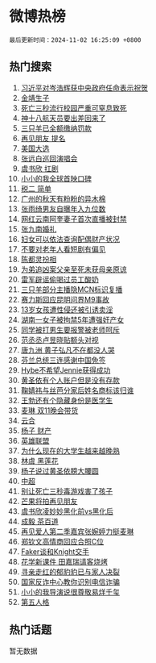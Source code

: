 # 微博热榜

`最后更新时间：2024-11-02 16:25:09 +0800`

## 热门搜索

1. [习近平对岑浩辉获中央政府任命表示祝贺](https://m.weibo.cn/search?containerid=100103type%3D1%26t%3D10%26q%3D%23%E4%B9%A0%E8%BF%91%E5%B9%B3%E5%AF%B9%E5%B2%91%E6%B5%A9%E8%BE%89%E8%8E%B7%E4%B8%AD%E5%A4%AE%E6%94%BF%E5%BA%9C%E4%BB%BB%E5%91%BD%E8%A1%A8%E7%A4%BA%E7%A5%9D%E8%B4%BA%23&stream_entry_id=51&isnewpage=1&extparam=seat%3D1%26cate%3D10103%26pos%3D0%26q%3D%2523%25E4%25B9%25A0%25E8%25BF%2591%25E5%25B9%25B3%25E5%25AF%25B9%25E5%25B2%2591%25E6%25B5%25A9%25E8%25BE%2589%25E8%258E%25B7%25E4%25B8%25AD%25E5%25A4%25AE%25E6%2594%25BF%25E5%25BA%259C%25E4%25BB%25BB%25E5%2591%25BD%25E8%25A1%25A8%25E7%25A4%25BA%25E7%25A5%259D%25E8%25B4%25BA%2523%26filter_type%3Drealtimehot%26stream_entry_id%3D51%26c_type%3D51%26dgr%3D0%26display_time%3D1730535907%26pre_seqid%3D17305359079340268476073)
1. [金靖生子](https://m.weibo.cn/search?containerid=100103type%3D1%26t%3D10%26q%3D%23%E9%87%91%E9%9D%96%E7%94%9F%E5%AD%90%23&stream_entry_id=31&isnewpage=1&extparam=seat%3D1%26cate%3D5001%26q%3D%2523%25E9%2587%2591%25E9%259D%2596%25E7%2594%259F%25E5%25AD%2590%2523%26dgr%3D0%26stream_entry_id%3D31%26band_rank%3D1%26flag%3D1%26pos%3D0%26filter_type%3Drealtimehot%26realpos%3D1%26c_type%3D31%26lcate%3D5001%26display_time%3D1730535907%26pre_seqid%3D17305359079340268476073)
1. [死亡三秒流行校园严重可窒息致死](https://m.weibo.cn/search?containerid=100103type%3D1%26t%3D10%26q%3D%23%E6%AD%BB%E4%BA%A1%E4%B8%89%E7%A7%92%E6%B5%81%E8%A1%8C%E6%A0%A1%E5%9B%AD%E4%B8%A5%E9%87%8D%E5%8F%AF%E7%AA%92%E6%81%AF%E8%87%B4%E6%AD%BB%23&stream_entry_id=31&isnewpage=1&extparam=seat%3D1%26cate%3D5001%26q%3D%2523%25E6%25AD%25BB%25E4%25BA%25A1%25E4%25B8%2589%25E7%25A7%2592%25E6%25B5%2581%25E8%25A1%258C%25E6%25A0%25A1%25E5%259B%25AD%25E4%25B8%25A5%25E9%2587%258D%25E5%258F%25AF%25E7%25AA%2592%25E6%2581%25AF%25E8%2587%25B4%25E6%25AD%25BB%2523%26dgr%3D0%26stream_entry_id%3D31%26band_rank%3D2%26flag%3D2%26pos%3D1%26filter_type%3Drealtimehot%26realpos%3D2%26c_type%3D31%26lcate%3D5001%26display_time%3D1730535907%26pre_seqid%3D17305359079340268476073)
1. [神十八航天员要出差回来了](https://m.weibo.cn/search?containerid=100103type%3D1%26t%3D10%26q%3D%23%E7%A5%9E%E5%8D%81%E5%85%AB%E8%88%AA%E5%A4%A9%E5%91%98%E8%A6%81%E5%87%BA%E5%B7%AE%E5%9B%9E%E6%9D%A5%E4%BA%86%23&stream_entry_id=31&isnewpage=1&extparam=seat%3D1%26cate%3D5001%26q%3D%2523%25E7%25A5%259E%25E5%258D%2581%25E5%2585%25AB%25E8%2588%25AA%25E5%25A4%25A9%25E5%2591%2598%25E8%25A6%2581%25E5%2587%25BA%25E5%25B7%25AE%25E5%259B%259E%25E6%259D%25A5%25E4%25BA%2586%2523%26dgr%3D0%26stream_entry_id%3D31%26band_rank%3D3%26flag%3D0%26pos%3D2%26filter_type%3Drealtimehot%26realpos%3D3%26c_type%3D31%26lcate%3D5001%26display_time%3D1730535907%26pre_seqid%3D17305359079340268476073)
1. [三只羊已全额缴纳罚款](https://m.weibo.cn/search?containerid=100103type%3D1%26t%3D10%26q%3D%23%E4%B8%89%E5%8F%AA%E7%BE%8A%E5%B7%B2%E5%85%A8%E9%A2%9D%E7%BC%B4%E7%BA%B3%E7%BD%9A%E6%AC%BE%23&stream_entry_id=31&isnewpage=1&extparam=seat%3D1%26cate%3D5001%26q%3D%2523%25E4%25B8%2589%25E5%258F%25AA%25E7%25BE%258A%25E5%25B7%25B2%25E5%2585%25A8%25E9%25A2%259D%25E7%25BC%25B4%25E7%25BA%25B3%25E7%25BD%259A%25E6%25AC%25BE%2523%26dgr%3D0%26stream_entry_id%3D31%26band_rank%3D4%26flag%3D1%26pos%3D3%26filter_type%3Drealtimehot%26realpos%3D4%26c_type%3D31%26lcate%3D5001%26display_time%3D1730535907%26pre_seqid%3D17305359079340268476073)
1. [再见朋友 提名](https://m.weibo.cn/search?containerid=100103type%3D1%26t%3D10%26q%3D%E5%86%8D%E8%A7%81%E6%9C%8B%E5%8F%8B+%E6%8F%90%E5%90%8D&stream_entry_id=31&isnewpage=1&extparam=seat%3D1%26cate%3D5001%26q%3D%25E5%2586%258D%25E8%25A7%2581%25E6%259C%258B%25E5%258F%258B%2520%25E6%258F%2590%25E5%2590%258D%26dgr%3D0%26stream_entry_id%3D31%26band_rank%3D5%26flag%3D0%26pos%3D4%26filter_type%3Drealtimehot%26realpos%3D5%26c_type%3D31%26lcate%3D5001%26display_time%3D1730535907%26pre_seqid%3D17305359079340268476073)
1. [美国大选](https://m.weibo.cn/search?containerid=100103type%3D1%26t%3D10%26q%3D%23%E7%BE%8E%E5%9B%BD%E5%A4%A7%E9%80%89%23&stream_entry_id=31&isnewpage=1&extparam=seat%3D1%26cate%3D5001%26q%3D%2523%25E7%25BE%258E%25E5%259B%25BD%25E5%25A4%25A7%25E9%2580%2589%2523%26dgr%3D0%26stream_entry_id%3D31%26band_rank%3D6%26flag%3D0%26pos%3D5%26filter_type%3Drealtimehot%26realpos%3D6%26c_type%3D31%26lcate%3D5001%26display_time%3D1730535907%26pre_seqid%3D17305359079340268476073)
1. [张远白巡回演唱会](https://m.weibo.cn/search?containerid=100103type%3D1%26t%3D10%26q%3D%23%E5%BC%A0%E8%BF%9C%E7%99%BD%E5%B7%A1%E5%9B%9E%E6%BC%94%E5%94%B1%E4%BC%9A%23&stream_entry_id=31&isnewpage=1&extparam=seat%3D1%26cate%3D5001%26q%3D%2523%25E5%25BC%25A0%25E8%25BF%259C%25E7%2599%25BD%25E5%25B7%25A1%25E5%259B%259E%25E6%25BC%2594%25E5%2594%25B1%25E4%25BC%259A%2523%26dgr%3D0%26stream_entry_id%3D31%26band_rank%3D7%26is_ad_pos%3D1%26pos%3D6%26filter_type%3Drealtimehot%26adid%3D262950%26c_type%3D31%26lcate%3D5001%26display_time%3D1730535907%26pre_seqid%3D17305359079340268476073)
1. [虞书欣 扛剧](https://m.weibo.cn/search?containerid=100103type%3D1%26t%3D10%26q%3D%E8%99%9E%E4%B9%A6%E6%AC%A3+%E6%89%9B%E5%89%A7&stream_entry_id=31&isnewpage=1&extparam=seat%3D1%26cate%3D5001%26q%3D%25E8%2599%259E%25E4%25B9%25A6%25E6%25AC%25A3%2520%25E6%2589%259B%25E5%2589%25A7%26dgr%3D0%26stream_entry_id%3D31%26band_rank%3D7%26flag%3D0%26pos%3D7%26filter_type%3Drealtimehot%26realpos%3D7%26c_type%3D31%26lcate%3D5001%26display_time%3D1730535907%26pre_seqid%3D17305359079340268476073)
1. [小小的我全球首映口碑](https://m.weibo.cn/search?containerid=100103type%3D1%26t%3D10%26q%3D%23%E5%B0%8F%E5%B0%8F%E7%9A%84%E6%88%91%E5%85%A8%E7%90%83%E9%A6%96%E6%98%A0%E5%8F%A3%E7%A2%91%23&stream_entry_id=31&isnewpage=1&extparam=seat%3D1%26cate%3D5001%26q%3D%2523%25E5%25B0%258F%25E5%25B0%258F%25E7%259A%2584%25E6%2588%2591%25E5%2585%25A8%25E7%2590%2583%25E9%25A6%2596%25E6%2598%25A0%25E5%258F%25A3%25E7%25A2%2591%2523%26dgr%3D0%26stream_entry_id%3D31%26band_rank%3D8%26flag%3D1%26pos%3D8%26filter_type%3Drealtimehot%26realpos%3D8%26c_type%3D31%26lcate%3D5001%26display_time%3D1730535907%26pre_seqid%3D17305359079340268476073)
1. [税二 简单](https://m.weibo.cn/search?containerid=100103type%3D1%26t%3D10%26q%3D%E7%A8%8E%E4%BA%8C+%E7%AE%80%E5%8D%95&stream_entry_id=31&isnewpage=1&extparam=seat%3D1%26cate%3D5001%26q%3D%25E7%25A8%258E%25E4%25BA%258C%2520%25E7%25AE%2580%25E5%258D%2595%26dgr%3D0%26stream_entry_id%3D31%26band_rank%3D9%26flag%3D1%26pos%3D9%26filter_type%3Drealtimehot%26realpos%3D9%26c_type%3D31%26lcate%3D5001%26display_time%3D1730535907%26pre_seqid%3D17305359079340268476073)
1. [广州的秋天有粉粉的异木棉](https://m.weibo.cn/search?containerid=100103type%3D1%26t%3D10%26q%3D%23%E5%B9%BF%E5%B7%9E%E7%9A%84%E7%A7%8B%E5%A4%A9%E6%9C%89%E7%B2%89%E7%B2%89%E7%9A%84%E5%BC%82%E6%9C%A8%E6%A3%89%23&stream_entry_id=31&isnewpage=1&extparam=seat%3D1%26cate%3D5001%26q%3D%2523%25E5%25B9%25BF%25E5%25B7%259E%25E7%259A%2584%25E7%25A7%258B%25E5%25A4%25A9%25E6%259C%2589%25E7%25B2%2589%25E7%25B2%2589%25E7%259A%2584%25E5%25BC%2582%25E6%259C%25A8%25E6%25A3%2589%2523%26dgr%3D0%26stream_entry_id%3D31%26band_rank%3D10%26flag%3D1%26pos%3D10%26filter_type%3Drealtimehot%26realpos%3D10%26c_type%3D31%26lcate%3D5001%26display_time%3D1730535907%26pre_seqid%3D17305359079340268476073)
1. [张雨绮男友自曝年入九位数](https://m.weibo.cn/search?containerid=100103type%3D1%26t%3D10%26q%3D%E5%BC%A0%E9%9B%A8%E7%BB%AE%E7%94%B7%E5%8F%8B%E8%87%AA%E6%9B%9D%E5%B9%B4%E5%85%A5%E4%B9%9D%E4%BD%8D%E6%95%B0&stream_entry_id=31&isnewpage=1&extparam=seat%3D1%26cate%3D5001%26q%3D%25E5%25BC%25A0%25E9%259B%25A8%25E7%25BB%25AE%25E7%2594%25B7%25E5%258F%258B%25E8%2587%25AA%25E6%259B%259D%25E5%25B9%25B4%25E5%2585%25A5%25E4%25B9%259D%25E4%25BD%258D%25E6%2595%25B0%26dgr%3D0%26stream_entry_id%3D31%26band_rank%3D11%26flag%3D1%26pos%3D11%26filter_type%3Drealtimehot%26realpos%3D11%26c_type%3D31%26lcate%3D5001%26display_time%3D1730535907%26pre_seqid%3D17305359079340268476073)
1. [网红云南阿奎妻子首次直播被封禁](https://m.weibo.cn/search?containerid=100103type%3D1%26t%3D10%26q%3D%23%E7%BD%91%E7%BA%A2%E4%BA%91%E5%8D%97%E9%98%BF%E5%A5%8E%E5%A6%BB%E5%AD%90%E9%A6%96%E6%AC%A1%E7%9B%B4%E6%92%AD%E8%A2%AB%E5%B0%81%E7%A6%81%23&stream_entry_id=31&isnewpage=1&extparam=seat%3D1%26cate%3D5001%26q%3D%2523%25E7%25BD%2591%25E7%25BA%25A2%25E4%25BA%2591%25E5%258D%2597%25E9%2598%25BF%25E5%25A5%258E%25E5%25A6%25BB%25E5%25AD%2590%25E9%25A6%2596%25E6%25AC%25A1%25E7%259B%25B4%25E6%2592%25AD%25E8%25A2%25AB%25E5%25B0%2581%25E7%25A6%2581%2523%26dgr%3D0%26stream_entry_id%3D31%26band_rank%3D12%26flag%3D1%26pos%3D12%26filter_type%3Drealtimehot%26realpos%3D12%26c_type%3D31%26lcate%3D5001%26display_time%3D1730535907%26pre_seqid%3D17305359079340268476073)
1. [张九南婚礼](https://m.weibo.cn/search?containerid=100103type%3D1%26t%3D10%26q%3D%E5%BC%A0%E4%B9%9D%E5%8D%97%E5%A9%9A%E7%A4%BC&stream_entry_id=31&isnewpage=1&extparam=seat%3D1%26cate%3D5001%26q%3D%25E5%25BC%25A0%25E4%25B9%259D%25E5%258D%2597%25E5%25A9%259A%25E7%25A4%25BC%26dgr%3D0%26stream_entry_id%3D31%26band_rank%3D13%26flag%3D2%26pos%3D13%26filter_type%3Drealtimehot%26realpos%3D13%26c_type%3D31%26lcate%3D5001%26display_time%3D1730535907%26pre_seqid%3D17305359079340268476073)
1. [妇女可以依法查询配偶财产状况](https://m.weibo.cn/search?containerid=100103type%3D1%26t%3D10%26q%3D%23%E5%A6%87%E5%A5%B3%E5%8F%AF%E4%BB%A5%E4%BE%9D%E6%B3%95%E6%9F%A5%E8%AF%A2%E9%85%8D%E5%81%B6%E8%B4%A2%E4%BA%A7%E7%8A%B6%E5%86%B5%23&stream_entry_id=31&isnewpage=1&extparam=seat%3D1%26cate%3D5001%26q%3D%2523%25E5%25A6%2587%25E5%25A5%25B3%25E5%258F%25AF%25E4%25BB%25A5%25E4%25BE%259D%25E6%25B3%2595%25E6%259F%25A5%25E8%25AF%25A2%25E9%2585%258D%25E5%2581%25B6%25E8%25B4%25A2%25E4%25BA%25A7%25E7%258A%25B6%25E5%2586%25B5%2523%26dgr%3D0%26stream_entry_id%3D31%26band_rank%3D14%26flag%3D1%26pos%3D14%26filter_type%3Drealtimehot%26realpos%3D14%26c_type%3D31%26lcate%3D5001%26display_time%3D1730535907%26pre_seqid%3D17305359079340268476073)
1. [不要对老年人看短剧有偏见](https://m.weibo.cn/search?containerid=100103type%3D1%26t%3D10%26q%3D%23%E4%B8%8D%E8%A6%81%E5%AF%B9%E8%80%81%E5%B9%B4%E4%BA%BA%E7%9C%8B%E7%9F%AD%E5%89%A7%E6%9C%89%E5%81%8F%E8%A7%81%23&stream_entry_id=31&isnewpage=1&extparam=seat%3D1%26cate%3D5001%26q%3D%2523%25E4%25B8%258D%25E8%25A6%2581%25E5%25AF%25B9%25E8%2580%2581%25E5%25B9%25B4%25E4%25BA%25BA%25E7%259C%258B%25E7%259F%25AD%25E5%2589%25A7%25E6%259C%2589%25E5%2581%258F%25E8%25A7%2581%2523%26dgr%3D0%26stream_entry_id%3D31%26band_rank%3D15%26flag%3D1%26pos%3D15%26filter_type%3Drealtimehot%26realpos%3D15%26c_type%3D31%26lcate%3D5001%26display_time%3D1730535907%26pre_seqid%3D17305359079340268476073)
1. [陈都灵扮相](https://m.weibo.cn/search?containerid=100103type%3D1%26t%3D10%26q%3D%E9%99%88%E9%83%BD%E7%81%B5%E6%89%AE%E7%9B%B8&stream_entry_id=31&isnewpage=1&extparam=seat%3D1%26cate%3D5001%26q%3D%25E9%2599%2588%25E9%2583%25BD%25E7%2581%25B5%25E6%2589%25AE%25E7%259B%25B8%26dgr%3D0%26stream_entry_id%3D31%26band_rank%3D16%26flag%3D1%26pos%3D16%26filter_type%3Drealtimehot%26realpos%3D16%26c_type%3D31%26lcate%3D5001%26display_time%3D1730535907%26pre_seqid%3D17305359079340268476073)
1. [为弟追凶案父亲至死未获母亲原谅](https://m.weibo.cn/search?containerid=100103type%3D1%26t%3D10%26q%3D%23%E4%B8%BA%E5%BC%9F%E8%BF%BD%E5%87%B6%E6%A1%88%E7%88%B6%E4%BA%B2%E8%87%B3%E6%AD%BB%E6%9C%AA%E8%8E%B7%E6%AF%8D%E4%BA%B2%E5%8E%9F%E8%B0%85%23&stream_entry_id=31&isnewpage=1&extparam=seat%3D1%26cate%3D5001%26q%3D%2523%25E4%25B8%25BA%25E5%25BC%259F%25E8%25BF%25BD%25E5%2587%25B6%25E6%25A1%2588%25E7%2588%25B6%25E4%25BA%25B2%25E8%2587%25B3%25E6%25AD%25BB%25E6%259C%25AA%25E8%258E%25B7%25E6%25AF%258D%25E4%25BA%25B2%25E5%258E%259F%25E8%25B0%2585%2523%26dgr%3D0%26stream_entry_id%3D31%26band_rank%3D17%26flag%3D0%26pos%3D17%26filter_type%3Drealtimehot%26realpos%3D17%26c_type%3D31%26lcate%3D5001%26display_time%3D1730535907%26pre_seqid%3D17305359079340268476073)
1. [雷军辟谣偷喝过员工酸奶](https://m.weibo.cn/search?containerid=100103type%3D1%26t%3D10%26q%3D%23%E9%9B%B7%E5%86%9B%E8%BE%9F%E8%B0%A3%E5%81%B7%E5%96%9D%E8%BF%87%E5%91%98%E5%B7%A5%E9%85%B8%E5%A5%B6%23&stream_entry_id=31&isnewpage=1&extparam=seat%3D1%26cate%3D5001%26q%3D%2523%25E9%259B%25B7%25E5%2586%259B%25E8%25BE%259F%25E8%25B0%25A3%25E5%2581%25B7%25E5%2596%259D%25E8%25BF%2587%25E5%2591%2598%25E5%25B7%25A5%25E9%2585%25B8%25E5%25A5%25B6%2523%26dgr%3D0%26stream_entry_id%3D31%26band_rank%3D18%26flag%3D2%26pos%3D18%26filter_type%3Drealtimehot%26realpos%3D18%26c_type%3D31%26lcate%3D5001%26display_time%3D1730535907%26pre_seqid%3D17305359079340268476073)
1. [三只羊部分主播隐MCN标识复播](https://m.weibo.cn/search?containerid=100103type%3D1%26t%3D10%26q%3D%23%E4%B8%89%E5%8F%AA%E7%BE%8A%E9%83%A8%E5%88%86%E4%B8%BB%E6%92%AD%E9%9A%90MCN%E6%A0%87%E8%AF%86%E5%A4%8D%E6%92%AD%23&stream_entry_id=31&isnewpage=1&extparam=seat%3D1%26cate%3D5001%26q%3D%2523%25E4%25B8%2589%25E5%258F%25AA%25E7%25BE%258A%25E9%2583%25A8%25E5%2588%2586%25E4%25B8%25BB%25E6%2592%25AD%25E9%259A%2590MCN%25E6%25A0%2587%25E8%25AF%2586%25E5%25A4%258D%25E6%2592%25AD%2523%26dgr%3D0%26stream_entry_id%3D31%26band_rank%3D19%26flag%3D0%26pos%3D19%26filter_type%3Drealtimehot%26realpos%3D19%26c_type%3D31%26lcate%3D5001%26display_time%3D1730535907%26pre_seqid%3D17305359079340268476073)
1. [赛力斯回应昆明问界M9事故](https://m.weibo.cn/search?containerid=100103type%3D1%26t%3D10%26q%3D%23%E8%B5%9B%E5%8A%9B%E6%96%AF%E5%9B%9E%E5%BA%94%E6%98%86%E6%98%8E%E9%97%AE%E7%95%8CM9%E4%BA%8B%E6%95%85%23&stream_entry_id=31&isnewpage=1&extparam=seat%3D1%26cate%3D5001%26q%3D%2523%25E8%25B5%259B%25E5%258A%259B%25E6%2596%25AF%25E5%259B%259E%25E5%25BA%2594%25E6%2598%2586%25E6%2598%258E%25E9%2597%25AE%25E7%2595%258CM9%25E4%25BA%258B%25E6%2595%2585%2523%26dgr%3D0%26stream_entry_id%3D31%26band_rank%3D20%26flag%3D0%26pos%3D20%26filter_type%3Drealtimehot%26realpos%3D20%26c_type%3D31%26lcate%3D5001%26display_time%3D1730535907%26pre_seqid%3D17305359079340268476073)
1. [13岁女孩遭性侵还被引诱卖淫](https://m.weibo.cn/search?containerid=100103type%3D1%26t%3D10%26q%3D%2313%E5%B2%81%E5%A5%B3%E5%AD%A9%E9%81%AD%E6%80%A7%E4%BE%B5%E8%BF%98%E8%A2%AB%E5%BC%95%E8%AF%B1%E5%8D%96%E6%B7%AB%23&stream_entry_id=31&isnewpage=1&extparam=seat%3D1%26cate%3D5001%26q%3D%252313%25E5%25B2%2581%25E5%25A5%25B3%25E5%25AD%25A9%25E9%2581%25AD%25E6%2580%25A7%25E4%25BE%25B5%25E8%25BF%2598%25E8%25A2%25AB%25E5%25BC%2595%25E8%25AF%25B1%25E5%258D%2596%25E6%25B7%25AB%2523%26dgr%3D0%26stream_entry_id%3D31%26band_rank%3D21%26flag%3D0%26pos%3D21%26filter_type%3Drealtimehot%26realpos%3D21%26c_type%3D31%26lcate%3D5001%26display_time%3D1730535907%26pre_seqid%3D17305359079340268476073)
1. [湖南一女子被拘禁5年遭强奸产女](https://m.weibo.cn/search?containerid=100103type%3D1%26t%3D10%26q%3D%23%E6%B9%96%E5%8D%97%E4%B8%80%E5%A5%B3%E5%AD%90%E8%A2%AB%E6%8B%98%E7%A6%815%E5%B9%B4%E9%81%AD%E5%BC%BA%E5%A5%B8%E4%BA%A7%E5%A5%B3%23&stream_entry_id=31&isnewpage=1&extparam=seat%3D1%26cate%3D5001%26q%3D%2523%25E6%25B9%2596%25E5%258D%2597%25E4%25B8%2580%25E5%25A5%25B3%25E5%25AD%2590%25E8%25A2%25AB%25E6%258B%2598%25E7%25A6%25815%25E5%25B9%25B4%25E9%2581%25AD%25E5%25BC%25BA%25E5%25A5%25B8%25E4%25BA%25A7%25E5%25A5%25B3%2523%26dgr%3D0%26stream_entry_id%3D31%26band_rank%3D22%26flag%3D0%26pos%3D22%26filter_type%3Drealtimehot%26realpos%3D22%26c_type%3D31%26lcate%3D5001%26display_time%3D1730535907%26pre_seqid%3D17305359079340268476073)
1. [同学被打男生要报警被老师呵斥](https://m.weibo.cn/search?containerid=100103type%3D1%26t%3D10%26q%3D%23%E5%90%8C%E5%AD%A6%E8%A2%AB%E6%89%93%E7%94%B7%E7%94%9F%E8%A6%81%E6%8A%A5%E8%AD%A6%E8%A2%AB%E8%80%81%E5%B8%88%E5%91%B5%E6%96%A5%23&stream_entry_id=31&isnewpage=1&extparam=seat%3D1%26cate%3D5001%26q%3D%2523%25E5%2590%258C%25E5%25AD%25A6%25E8%25A2%25AB%25E6%2589%2593%25E7%2594%25B7%25E7%2594%259F%25E8%25A6%2581%25E6%258A%25A5%25E8%25AD%25A6%25E8%25A2%25AB%25E8%2580%2581%25E5%25B8%2588%25E5%2591%25B5%25E6%2596%25A5%2523%26dgr%3D0%26stream_entry_id%3D31%26band_rank%3D23%26flag%3D1%26pos%3D23%26filter_type%3Drealtimehot%26realpos%3D23%26c_type%3D31%26lcate%3D5001%26display_time%3D1730535907%26pre_seqid%3D17305359079340268476073)
1. [范丞丞卢昱晓贴额头对视](https://m.weibo.cn/search?containerid=100103type%3D1%26t%3D10%26q%3D%E8%8C%83%E4%B8%9E%E4%B8%9E%E5%8D%A2%E6%98%B1%E6%99%93%E8%B4%B4%E9%A2%9D%E5%A4%B4%E5%AF%B9%E8%A7%86&stream_entry_id=31&isnewpage=1&extparam=seat%3D1%26cate%3D5001%26q%3D%25E8%258C%2583%25E4%25B8%259E%25E4%25B8%259E%25E5%258D%25A2%25E6%2598%25B1%25E6%2599%2593%25E8%25B4%25B4%25E9%25A2%259D%25E5%25A4%25B4%25E5%25AF%25B9%25E8%25A7%2586%26dgr%3D0%26stream_entry_id%3D31%26band_rank%3D24%26flag%3D1%26pos%3D24%26filter_type%3Drealtimehot%26realpos%3D24%26c_type%3D31%26lcate%3D5001%26display_time%3D1730535907%26pre_seqid%3D17305359079340268476073)
1. [唐九洲 黄子弘凡不在都没人哭](https://m.weibo.cn/search?containerid=100103type%3D1%26t%3D10%26q%3D%E5%94%90%E4%B9%9D%E6%B4%B2+%E9%BB%84%E5%AD%90%E5%BC%98%E5%87%A1%E4%B8%8D%E5%9C%A8%E9%83%BD%E6%B2%A1%E4%BA%BA%E5%93%AD&stream_entry_id=31&isnewpage=1&extparam=seat%3D1%26cate%3D5001%26q%3D%25E5%2594%2590%25E4%25B9%259D%25E6%25B4%25B2%2520%25E9%25BB%2584%25E5%25AD%2590%25E5%25BC%2598%25E5%2587%25A1%25E4%25B8%258D%25E5%259C%25A8%25E9%2583%25BD%25E6%25B2%25A1%25E4%25BA%25BA%25E5%2593%25AD%26dgr%3D0%26stream_entry_id%3D31%26band_rank%3D25%26flag%3D1%26pos%3D25%26filter_type%3Drealtimehot%26realpos%3D25%26c_type%3D31%26lcate%3D5001%26display_time%3D1730535907%26pre_seqid%3D17305359079340268476073)
1. [芬兰总统三连感谢中国免签](https://m.weibo.cn/search?containerid=100103type%3D1%26t%3D10%26q%3D%23%E8%8A%AC%E5%85%B0%E6%80%BB%E7%BB%9F%E4%B8%89%E8%BF%9E%E6%84%9F%E8%B0%A2%E4%B8%AD%E5%9B%BD%E5%85%8D%E7%AD%BE%23&stream_entry_id=31&isnewpage=1&extparam=seat%3D1%26cate%3D5001%26q%3D%2523%25E8%258A%25AC%25E5%2585%25B0%25E6%2580%25BB%25E7%25BB%259F%25E4%25B8%2589%25E8%25BF%259E%25E6%2584%259F%25E8%25B0%25A2%25E4%25B8%25AD%25E5%259B%25BD%25E5%2585%258D%25E7%25AD%25BE%2523%26dgr%3D0%26stream_entry_id%3D31%26band_rank%3D26%26flag%3D0%26pos%3D26%26filter_type%3Drealtimehot%26realpos%3D26%26c_type%3D31%26lcate%3D5001%26display_time%3D1730535907%26pre_seqid%3D17305359079340268476073)
1. [Hybe不希望Jennie获得成功](https://m.weibo.cn/search?containerid=100103type%3D1%26t%3D10%26q%3D%23Hybe%E4%B8%8D%E5%B8%8C%E6%9C%9BJennie%E8%8E%B7%E5%BE%97%E6%88%90%E5%8A%9F%23&stream_entry_id=31&isnewpage=1&extparam=seat%3D1%26cate%3D5001%26q%3D%2523Hybe%25E4%25B8%258D%25E5%25B8%258C%25E6%259C%259BJennie%25E8%258E%25B7%25E5%25BE%2597%25E6%2588%2590%25E5%258A%259F%2523%26dgr%3D0%26stream_entry_id%3D31%26band_rank%3D27%26flag%3D0%26pos%3D27%26filter_type%3Drealtimehot%26realpos%3D27%26c_type%3D31%26lcate%3D5001%26display_time%3D1730535907%26pre_seqid%3D17305359079340268476073)
1. [黄圣依有个人账户但是没有存款](https://m.weibo.cn/search?containerid=100103type%3D1%26t%3D10%26q%3D%23%E9%BB%84%E5%9C%A3%E4%BE%9D%E6%9C%89%E4%B8%AA%E4%BA%BA%E8%B4%A6%E6%88%B7%E4%BD%86%E6%98%AF%E6%B2%A1%E6%9C%89%E5%AD%98%E6%AC%BE%23&stream_entry_id=31&isnewpage=1&extparam=seat%3D1%26cate%3D5001%26q%3D%2523%25E9%25BB%2584%25E5%259C%25A3%25E4%25BE%259D%25E6%259C%2589%25E4%25B8%25AA%25E4%25BA%25BA%25E8%25B4%25A6%25E6%2588%25B7%25E4%25BD%2586%25E6%2598%25AF%25E6%25B2%25A1%25E6%259C%2589%25E5%25AD%2598%25E6%25AC%25BE%2523%26dgr%3D0%26stream_entry_id%3D31%26band_rank%3D28%26flag%3D0%26pos%3D28%26filter_type%3Drealtimehot%26realpos%3D28%26c_type%3D31%26lcate%3D5001%26display_time%3D1730535907%26pre_seqid%3D17305359079340268476073)
1. [鞠婧祎与丝芭分家后姓名商标该归谁](https://m.weibo.cn/search?containerid=100103type%3D1%26t%3D10%26q%3D%23%E9%9E%A0%E5%A9%A7%E7%A5%8E%E4%B8%8E%E4%B8%9D%E8%8A%AD%E5%88%86%E5%AE%B6%E5%90%8E%E5%A7%93%E5%90%8D%E5%95%86%E6%A0%87%E8%AF%A5%E5%BD%92%E8%B0%81%23&stream_entry_id=31&isnewpage=1&extparam=seat%3D1%26cate%3D5001%26q%3D%2523%25E9%259E%25A0%25E5%25A9%25A7%25E7%25A5%258E%25E4%25B8%258E%25E4%25B8%259D%25E8%258A%25AD%25E5%2588%2586%25E5%25AE%25B6%25E5%2590%258E%25E5%25A7%2593%25E5%2590%258D%25E5%2595%2586%25E6%25A0%2587%25E8%25AF%25A5%25E5%25BD%2592%25E8%25B0%2581%2523%26dgr%3D0%26stream_entry_id%3D31%26band_rank%3D29%26flag%3D0%26pos%3D29%26filter_type%3Drealtimehot%26realpos%3D29%26c_type%3D31%26lcate%3D5001%26display_time%3D1730535907%26pre_seqid%3D17305359079340268476073)
1. [王勃还有个隐藏身份是医学生](https://m.weibo.cn/search?containerid=100103type%3D1%26t%3D10%26q%3D%23%E7%8E%8B%E5%8B%83%E8%BF%98%E6%9C%89%E4%B8%AA%E9%9A%90%E8%97%8F%E8%BA%AB%E4%BB%BD%E6%98%AF%E5%8C%BB%E5%AD%A6%E7%94%9F%23&stream_entry_id=31&isnewpage=1&extparam=seat%3D1%26cate%3D5001%26q%3D%2523%25E7%258E%258B%25E5%258B%2583%25E8%25BF%2598%25E6%259C%2589%25E4%25B8%25AA%25E9%259A%2590%25E8%2597%258F%25E8%25BA%25AB%25E4%25BB%25BD%25E6%2598%25AF%25E5%258C%25BB%25E5%25AD%25A6%25E7%2594%259F%2523%26dgr%3D0%26stream_entry_id%3D31%26band_rank%3D30%26flag%3D1%26pos%3D30%26filter_type%3Drealtimehot%26realpos%3D30%26c_type%3D31%26lcate%3D5001%26display_time%3D1730535907%26pre_seqid%3D17305359079340268476073)
1. [麦琳 双11晚会带货](https://m.weibo.cn/search?containerid=100103type%3D1%26t%3D10%26q%3D%E9%BA%A6%E7%90%B3+%E5%8F%8C11%E6%99%9A%E4%BC%9A%E5%B8%A6%E8%B4%A7&stream_entry_id=31&isnewpage=1&extparam=seat%3D1%26cate%3D5001%26q%3D%25E9%25BA%25A6%25E7%2590%25B3%2520%25E5%258F%258C11%25E6%2599%259A%25E4%25BC%259A%25E5%25B8%25A6%25E8%25B4%25A7%26dgr%3D0%26stream_entry_id%3D31%26band_rank%3D31%26flag%3D0%26pos%3D31%26filter_type%3Drealtimehot%26realpos%3D31%26c_type%3D31%26lcate%3D5001%26display_time%3D1730535907%26pre_seqid%3D17305359079340268476073)
1. [云合](https://m.weibo.cn/search?containerid=100103type%3D1%26t%3D10%26q%3D%E4%BA%91%E5%90%88&stream_entry_id=31&isnewpage=1&extparam=seat%3D1%26cate%3D5001%26q%3D%25E4%25BA%2591%25E5%2590%2588%26dgr%3D0%26stream_entry_id%3D31%26band_rank%3D32%26flag%3D0%26pos%3D32%26filter_type%3Drealtimehot%26realpos%3D32%26c_type%3D31%26lcate%3D5001%26display_time%3D1730535907%26pre_seqid%3D17305359079340268476073)
1. [杨子 财产](https://m.weibo.cn/search?containerid=100103type%3D1%26t%3D10%26q%3D%E6%9D%A8%E5%AD%90+%E8%B4%A2%E4%BA%A7&stream_entry_id=31&isnewpage=1&extparam=seat%3D1%26cate%3D5001%26q%3D%25E6%259D%25A8%25E5%25AD%2590%2520%25E8%25B4%25A2%25E4%25BA%25A7%26dgr%3D0%26stream_entry_id%3D31%26band_rank%3D33%26flag%3D0%26pos%3D33%26filter_type%3Drealtimehot%26realpos%3D33%26c_type%3D31%26lcate%3D5001%26display_time%3D1730535907%26pre_seqid%3D17305359079340268476073)
1. [英雄联盟](https://m.weibo.cn/search?containerid=100103type%3D1%26t%3D10%26q%3D%E8%8B%B1%E9%9B%84%E8%81%94%E7%9B%9F&stream_entry_id=31&isnewpage=1&extparam=seat%3D1%26cate%3D5001%26q%3D%25E8%258B%25B1%25E9%259B%2584%25E8%2581%2594%25E7%259B%259F%26dgr%3D0%26stream_entry_id%3D31%26band_rank%3D34%26flag%3D1%26pos%3D34%26filter_type%3Drealtimehot%26realpos%3D34%26c_type%3D31%26lcate%3D5001%26display_time%3D1730535907%26pre_seqid%3D17305359079340268476073)
1. [为什么现在的大学生越来越晚熟](https://m.weibo.cn/search?containerid=100103type%3D1%26t%3D10%26q%3D%23%E4%B8%BA%E4%BB%80%E4%B9%88%E7%8E%B0%E5%9C%A8%E7%9A%84%E5%A4%A7%E5%AD%A6%E7%94%9F%E8%B6%8A%E6%9D%A5%E8%B6%8A%E6%99%9A%E7%86%9F%23&stream_entry_id=31&isnewpage=1&extparam=seat%3D1%26cate%3D5001%26q%3D%2523%25E4%25B8%25BA%25E4%25BB%2580%25E4%25B9%2588%25E7%258E%25B0%25E5%259C%25A8%25E7%259A%2584%25E5%25A4%25A7%25E5%25AD%25A6%25E7%2594%259F%25E8%25B6%258A%25E6%259D%25A5%25E8%25B6%258A%25E6%2599%259A%25E7%2586%259F%2523%26dgr%3D0%26stream_entry_id%3D31%26band_rank%3D35%26flag%3D0%26pos%3D35%26filter_type%3Drealtimehot%26realpos%3D35%26c_type%3D31%26lcate%3D5001%26display_time%3D1730535907%26pre_seqid%3D17305359079340268476073)
1. [林虞 黑莲花](https://m.weibo.cn/search?containerid=100103type%3D1%26t%3D10%26q%3D%E6%9E%97%E8%99%9E+%E9%BB%91%E8%8E%B2%E8%8A%B1&stream_entry_id=31&isnewpage=1&extparam=seat%3D1%26cate%3D5001%26q%3D%25E6%259E%2597%25E8%2599%259E%2520%25E9%25BB%2591%25E8%258E%25B2%25E8%258A%25B1%26dgr%3D0%26stream_entry_id%3D31%26band_rank%3D36%26flag%3D1%26pos%3D36%26filter_type%3Drealtimehot%26realpos%3D36%26c_type%3D31%26lcate%3D5001%26display_time%3D1730535907%26pre_seqid%3D17305359079340268476073)
1. [杨子说过黄圣依膀大腰圆](https://m.weibo.cn/search?containerid=100103type%3D1%26t%3D10%26q%3D%23%E6%9D%A8%E5%AD%90%E8%AF%B4%E8%BF%87%E9%BB%84%E5%9C%A3%E4%BE%9D%E8%86%80%E5%A4%A7%E8%85%B0%E5%9C%86%23&stream_entry_id=31&isnewpage=1&extparam=seat%3D1%26cate%3D5001%26q%3D%2523%25E6%259D%25A8%25E5%25AD%2590%25E8%25AF%25B4%25E8%25BF%2587%25E9%25BB%2584%25E5%259C%25A3%25E4%25BE%259D%25E8%2586%2580%25E5%25A4%25A7%25E8%2585%25B0%25E5%259C%2586%2523%26dgr%3D0%26stream_entry_id%3D31%26band_rank%3D37%26flag%3D1%26pos%3D37%26filter_type%3Drealtimehot%26realpos%3D37%26c_type%3D31%26lcate%3D5001%26display_time%3D1730535907%26pre_seqid%3D17305359079340268476073)
1. [中超](https://m.weibo.cn/search?containerid=100103type%3D1%26t%3D10%26q%3D%E4%B8%AD%E8%B6%85&stream_entry_id=31&isnewpage=1&extparam=seat%3D1%26cate%3D5001%26q%3D%25E4%25B8%25AD%25E8%25B6%2585%26dgr%3D0%26stream_entry_id%3D31%26band_rank%3D38%26flag%3D1%26pos%3D38%26filter_type%3Drealtimehot%26realpos%3D38%26c_type%3D31%26lcate%3D5001%26display_time%3D1730535907%26pre_seqid%3D17305359079340268476073)
1. [别让死亡三秒毒游戏害了孩子](https://m.weibo.cn/search?containerid=100103type%3D1%26t%3D10%26q%3D%23%E5%88%AB%E8%AE%A9%E6%AD%BB%E4%BA%A1%E4%B8%89%E7%A7%92%E6%AF%92%E6%B8%B8%E6%88%8F%E5%AE%B3%E4%BA%86%E5%AD%A9%E5%AD%90%23&stream_entry_id=31&isnewpage=1&extparam=seat%3D1%26cate%3D5001%26q%3D%2523%25E5%2588%25AB%25E8%25AE%25A9%25E6%25AD%25BB%25E4%25BA%25A1%25E4%25B8%2589%25E7%25A7%2592%25E6%25AF%2592%25E6%25B8%25B8%25E6%2588%258F%25E5%25AE%25B3%25E4%25BA%2586%25E5%25AD%25A9%25E5%25AD%2590%2523%26dgr%3D0%26stream_entry_id%3D31%26band_rank%3D39%26flag%3D1%26pos%3D39%26filter_type%3Drealtimehot%26realpos%3D39%26c_type%3D31%26lcate%3D5001%26display_time%3D1730535907%26pre_seqid%3D17305359079340268476073)
1. [芒果将拍再见朋友](https://m.weibo.cn/search?containerid=100103type%3D1%26t%3D10%26q%3D%23%E8%8A%92%E6%9E%9C%E5%B0%86%E6%8B%8D%E5%86%8D%E8%A7%81%E6%9C%8B%E5%8F%8B%23&stream_entry_id=31&isnewpage=1&extparam=seat%3D1%26cate%3D5001%26q%3D%2523%25E8%258A%2592%25E6%259E%259C%25E5%25B0%2586%25E6%258B%258D%25E5%2586%258D%25E8%25A7%2581%25E6%259C%258B%25E5%258F%258B%2523%26dgr%3D0%26stream_entry_id%3D31%26band_rank%3D40%26flag%3D0%26pos%3D40%26filter_type%3Drealtimehot%26realpos%3D40%26c_type%3D31%26lcate%3D5001%26display_time%3D1730535907%26pre_seqid%3D17305359079340268476073)
1. [虞书欣凌妙妙黑化前vs黑化后](https://m.weibo.cn/search?containerid=100103type%3D1%26t%3D10%26q%3D%23%E8%99%9E%E4%B9%A6%E6%AC%A3%E5%87%8C%E5%A6%99%E5%A6%99%E9%BB%91%E5%8C%96%E5%89%8Dvs%E9%BB%91%E5%8C%96%E5%90%8E%23&stream_entry_id=31&isnewpage=1&extparam=seat%3D1%26cate%3D5001%26q%3D%2523%25E8%2599%259E%25E4%25B9%25A6%25E6%25AC%25A3%25E5%2587%258C%25E5%25A6%2599%25E5%25A6%2599%25E9%25BB%2591%25E5%258C%2596%25E5%2589%258Dvs%25E9%25BB%2591%25E5%258C%2596%25E5%2590%258E%2523%26dgr%3D0%26stream_entry_id%3D31%26band_rank%3D41%26flag%3D1%26pos%3D41%26filter_type%3Drealtimehot%26realpos%3D41%26c_type%3D31%26lcate%3D5001%26display_time%3D1730535907%26pre_seqid%3D17305359079340268476073)
1. [成毅 茶百道](https://m.weibo.cn/search?containerid=100103type%3D1%26t%3D10%26q%3D%E6%88%90%E6%AF%85+%E8%8C%B6%E7%99%BE%E9%81%93&stream_entry_id=31&isnewpage=1&extparam=seat%3D1%26cate%3D5001%26q%3D%25E6%2588%2590%25E6%25AF%2585%2520%25E8%258C%25B6%25E7%2599%25BE%25E9%2581%2593%26dgr%3D0%26stream_entry_id%3D31%26band_rank%3D42%26flag%3D0%26pos%3D42%26filter_type%3Drealtimehot%26realpos%3D42%26c_type%3D31%26lcate%3D5001%26display_time%3D1730535907%26pre_seqid%3D17305359079340268476073)
1. [再见爱人第二季嘉宾张婉婷力挺麦琳](https://m.weibo.cn/search?containerid=100103type%3D1%26t%3D10%26q%3D%23%E5%86%8D%E8%A7%81%E7%88%B1%E4%BA%BA%E7%AC%AC%E4%BA%8C%E5%AD%A3%E5%98%89%E5%AE%BE%E5%BC%A0%E5%A9%89%E5%A9%B7%E5%8A%9B%E6%8C%BA%E9%BA%A6%E7%90%B3%23&stream_entry_id=31&isnewpage=1&extparam=seat%3D1%26cate%3D5001%26q%3D%2523%25E5%2586%258D%25E8%25A7%2581%25E7%2588%25B1%25E4%25BA%25BA%25E7%25AC%25AC%25E4%25BA%258C%25E5%25AD%25A3%25E5%2598%2589%25E5%25AE%25BE%25E5%25BC%25A0%25E5%25A9%2589%25E5%25A9%25B7%25E5%258A%259B%25E6%258C%25BA%25E9%25BA%25A6%25E7%2590%25B3%2523%26dgr%3D0%26stream_entry_id%3D31%26band_rank%3D43%26flag%3D1%26pos%3D43%26filter_type%3Drealtimehot%26realpos%3D43%26c_type%3D31%26lcate%3D5001%26display_time%3D1730535907%26pre_seqid%3D17305359079340268476073)
1. [郑钦文高情商回应合照C位](https://m.weibo.cn/search?containerid=100103type%3D1%26t%3D10%26q%3D%23%E9%83%91%E9%92%A6%E6%96%87%E9%AB%98%E6%83%85%E5%95%86%E5%9B%9E%E5%BA%94%E5%90%88%E7%85%A7C%E4%BD%8D%23&stream_entry_id=31&isnewpage=1&extparam=seat%3D1%26cate%3D5001%26q%3D%2523%25E9%2583%2591%25E9%2592%25A6%25E6%2596%2587%25E9%25AB%2598%25E6%2583%2585%25E5%2595%2586%25E5%259B%259E%25E5%25BA%2594%25E5%2590%2588%25E7%2585%25A7C%25E4%25BD%258D%2523%26dgr%3D0%26stream_entry_id%3D31%26band_rank%3D44%26flag%3D0%26pos%3D44%26filter_type%3Drealtimehot%26realpos%3D44%26c_type%3D31%26lcate%3D5001%26display_time%3D1730535907%26pre_seqid%3D17305359079340268476073)
1. [Faker谈和Knight交手](https://m.weibo.cn/search?containerid=100103type%3D1%26t%3D10%26q%3D%23Faker%E8%B0%88%E5%92%8CKnight%E4%BA%A4%E6%89%8B%23&stream_entry_id=31&isnewpage=1&extparam=seat%3D1%26cate%3D5001%26q%3D%2523Faker%25E8%25B0%2588%25E5%2592%258CKnight%25E4%25BA%25A4%25E6%2589%258B%2523%26dgr%3D0%26stream_entry_id%3D31%26band_rank%3D45%26flag%3D0%26pos%3D45%26filter_type%3Drealtimehot%26realpos%3D45%26c_type%3D31%26lcate%3D5001%26display_time%3D1730535907%26pre_seqid%3D17305359079340268476073)
1. [花学新课件 田嘉瑞请客烧烤](https://m.weibo.cn/search?containerid=100103type%3D1%26t%3D10%26q%3D%E8%8A%B1%E5%AD%A6%E6%96%B0%E8%AF%BE%E4%BB%B6+%E7%94%B0%E5%98%89%E7%91%9E%E8%AF%B7%E5%AE%A2%E7%83%A7%E7%83%A4&stream_entry_id=31&isnewpage=1&extparam=seat%3D1%26cate%3D5001%26q%3D%25E8%258A%25B1%25E5%25AD%25A6%25E6%2596%25B0%25E8%25AF%25BE%25E4%25BB%25B6%2520%25E7%2594%25B0%25E5%2598%2589%25E7%2591%259E%25E8%25AF%25B7%25E5%25AE%25A2%25E7%2583%25A7%25E7%2583%25A4%26dgr%3D0%26stream_entry_id%3D31%26band_rank%3D46%26flag%3D0%26pos%3D46%26filter_type%3Drealtimehot%26realpos%3D46%26c_type%3D31%26lcate%3D5001%26display_time%3D1730535907%26pre_seqid%3D17305359079340268476073)
1. [寻亲走红的郁豹豹已与家人决裂](https://m.weibo.cn/search?containerid=100103type%3D1%26t%3D10%26q%3D%23%E5%AF%BB%E4%BA%B2%E8%B5%B0%E7%BA%A2%E7%9A%84%E9%83%81%E8%B1%B9%E8%B1%B9%E5%B7%B2%E4%B8%8E%E5%AE%B6%E4%BA%BA%E5%86%B3%E8%A3%82%23&stream_entry_id=31&isnewpage=1&extparam=seat%3D1%26cate%3D5001%26q%3D%2523%25E5%25AF%25BB%25E4%25BA%25B2%25E8%25B5%25B0%25E7%25BA%25A2%25E7%259A%2584%25E9%2583%2581%25E8%25B1%25B9%25E8%25B1%25B9%25E5%25B7%25B2%25E4%25B8%258E%25E5%25AE%25B6%25E4%25BA%25BA%25E5%2586%25B3%25E8%25A3%2582%2523%26dgr%3D0%26stream_entry_id%3D31%26band_rank%3D47%26flag%3D1%26pos%3D47%26filter_type%3Drealtimehot%26realpos%3D47%26c_type%3D31%26lcate%3D5001%26display_time%3D1730535907%26pre_seqid%3D17305359079340268476073)
1. [国家反诈中心教你识别电信诈骗](https://m.weibo.cn/search?containerid=100103type%3D1%26t%3D10%26q%3D%23%E5%9B%BD%E5%AE%B6%E5%8F%8D%E8%AF%88%E4%B8%AD%E5%BF%83%E6%95%99%E4%BD%A0%E8%AF%86%E5%88%AB%E7%94%B5%E4%BF%A1%E8%AF%88%E9%AA%97%23&stream_entry_id=31&isnewpage=1&extparam=seat%3D1%26cate%3D5001%26q%3D%2523%25E5%259B%25BD%25E5%25AE%25B6%25E5%258F%258D%25E8%25AF%2588%25E4%25B8%25AD%25E5%25BF%2583%25E6%2595%2599%25E4%25BD%25A0%25E8%25AF%2586%25E5%2588%25AB%25E7%2594%25B5%25E4%25BF%25A1%25E8%25AF%2588%25E9%25AA%2597%2523%26dgr%3D0%26stream_entry_id%3D31%26band_rank%3D48%26flag%3D0%26pos%3D48%26filter_type%3Drealtimehot%26realpos%3D48%26c_type%3D31%26lcate%3D5001%26display_time%3D1730535907%26pre_seqid%3D17305359079340268476073)
1. [小小的我导演说很尊敬易烊千玺](https://m.weibo.cn/search?containerid=100103type%3D1%26t%3D10%26q%3D%23%E5%B0%8F%E5%B0%8F%E7%9A%84%E6%88%91%E5%AF%BC%E6%BC%94%E8%AF%B4%E5%BE%88%E5%B0%8A%E6%95%AC%E6%98%93%E7%83%8A%E5%8D%83%E7%8E%BA%23&stream_entry_id=31&isnewpage=1&extparam=seat%3D1%26cate%3D5001%26q%3D%2523%25E5%25B0%258F%25E5%25B0%258F%25E7%259A%2584%25E6%2588%2591%25E5%25AF%25BC%25E6%25BC%2594%25E8%25AF%25B4%25E5%25BE%2588%25E5%25B0%258A%25E6%2595%25AC%25E6%2598%2593%25E7%2583%258A%25E5%258D%2583%25E7%258E%25BA%2523%26dgr%3D0%26stream_entry_id%3D31%26band_rank%3D49%26flag%3D1%26pos%3D49%26filter_type%3Drealtimehot%26realpos%3D49%26c_type%3D31%26lcate%3D5001%26display_time%3D1730535907%26pre_seqid%3D17305359079340268476073)
1. [第五人格](https://m.weibo.cn/search?containerid=100103type%3D1%26t%3D10%26q%3D%E7%AC%AC%E4%BA%94%E4%BA%BA%E6%A0%BC&stream_entry_id=31&isnewpage=1&extparam=seat%3D1%26cate%3D5001%26q%3D%25E7%25AC%25AC%25E4%25BA%2594%25E4%25BA%25BA%25E6%25A0%25BC%26dgr%3D0%26stream_entry_id%3D31%26band_rank%3D50%26flag%3D1%26pos%3D50%26filter_type%3Drealtimehot%26realpos%3D50%26c_type%3D31%26lcate%3D5001%26display_time%3D1730535907%26pre_seqid%3D17305359079340268476073)

## 热门话题

暂无数据
